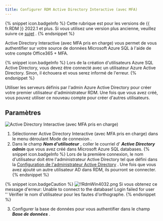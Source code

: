```yaml
---
title: Configurer RDM Active Directory Interactive (avec MFA)
---
```

{% snippet icon.badgeInfo %} 
Cette rubrique est pour les versions de {{ fr.RDM }} 2022.1 et plus. Si vous utilisez une version plus ancienne, veuillez suivre ce [sujet](/fr/rdm/windows/data-sources/data-sources-types/advanced-data-sources/microsoft-azure-sql/enable-azure-active-directory-authentication/configure-rdm-older-version-ad-interactive-mfa/) . 
{% endsnippet %}
 

Active Directory Interactive (avec MFA pris en charge) vous permet de vous authentifier sur votre source de données Microsoft Azure SQL à l'aide de votre compte Office365 + MFA. 

{% snippet icon.badgeInfo %} 
Lors de la création d'utilisateurs Azure SQL Active Directory, vous devez être connecté avec un utilisateur Azure Active Directory. Sinon, il échouera et vous serez informé de l'erreur. 
{% endsnippet %}
 
Utiliser les serveurs définis par l'admin Azure Active Directory pour créer votre premier utilisateur d'administrateur RDM. Une fois que vous avez créé, vous pouvez utiliser ce nouveau compte pour créer d'autres utilisateurs. 

## Paramètres 

![Active Directory Interactive (avec MFA pris en charge)](https://webdevolutions.azureedge.net/docs/fr/rdm/windows/clip5009.png) 

1. Sélectionner Active Directory Interactive (avec MFA pris en charge) dans le menu déroulant Mode de connexion . 
1. Dans le champ ***Nom d'utilisateur*** , coller le courriel d' ***Active Directory admin*** que vous avez créé dans Microsoft Azure SQL databases. 
{% snippet icon.badgeInfo %} 
Lors de la première connexion, le nom d'utilisateur doit être l'administrateur Active Directory tel que défini dans la [Configuration de l'administrateur Active Directory](/fr/rdm/windows/data-sources/data-sources-types/advanced-data-sources/microsoft-azure-sql/enable-azure-active-directory-authentication/configure-admin/) . Une fois que vous avez ajouté un autre utilisateur AD dans RDM, ils pourront se connecter. 
{% endsnippet %}
 
{% snippet icon.badgeCaution %} 
![!!RdmWin4032.png](https://webdevolutions.azureedge.net/docs/fr/rdm/windows/RdmWin4032.png) 
Si vous obtenez ce message d'erreur: Unable to connect to the database! Login failed for user '<token-identified principal>' Vérifier le nom d'utilisateur pour les fautes d'orthographe. 
{% endsnippet %}
 
3. Configurer la base de données pour vous authentifier dans le champ ***Base de données*** . 

